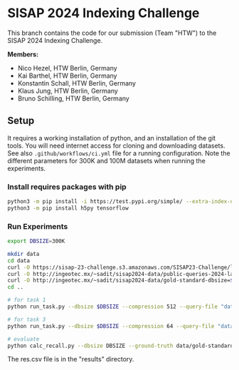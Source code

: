 # SISAP 2024 Indexing Challenge

This branch contains the code for our submission (Team "HTW") to the SISAP 2024 Indexing Challenge.

**Members:**

- Nico Hezel, HTW Berlin, Germany
- Kai Barthel, HTW Berlin, Germany
- Konstantin Schall, HTW Berlin, Germany
- Klaus Jung, HTW Berlin, Germany
- Bruno Schilling, HTW Berlin, Germany

## Setup
It requires a working installation of python, and an installation of the git tools. You will need internet access for cloning and downloading datasets. 
See also `.github/workflows/ci.yml` file for a running configuration. Note the different parameters for 300K and 100M datasets when running the experiments.

### Install requires packages with pip 
```bash
python3 -m pip install -i https://test.pypi.org/simple/ --extra-index-url https://pypi.org/simple deglib==0.1.48
python3 -m pip install h5py tensorflow
```

### Run Experiments
```bash
export DBSIZE=300K

mkdir data
cd data
curl -O https://sisap-23-challenge.s3.amazonaws.com/SISAP23-Challenge/laion2B-en-clip768v2-n=$DBSIZE.h5
curl -O http://ingeotec.mx/~sadit/sisap2024-data/public-queries-2024-laion2B-en-clip768v2-n=10k.h5  
curl -O http://ingeotec.mx/~sadit/sisap2024-data/gold-standard-dbsize=$DBSIZE--public-queries-2024-laion2B-en-clip768v2-n=10k.h5 
cd ..

# for task 1
python run_task.py --dbsize $DBSIZE --compression 512 --query-file "data/public-queries-2024-laion2B-en-clip768v2-n=10k.h5"

# for task 3
python run_task.py --dbsize $DBSIZE --compression 64 --query-file "data/public-queries-2024-laion2B-en-clip768v2-n=10k.h5"

# evaluate
python calc_recall.py --dbsize DBSIZE --ground-truth data/gold-standard-dbsize\=$DBSIZE--public-queries-2024-laion2B-en-clip768v2-n\=10k.h5 
```

The res.csv file is in the "results" directory.